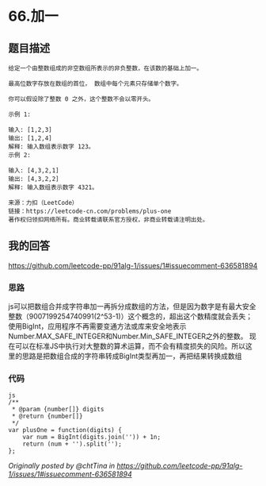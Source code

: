 <!--
 * @Descripttion: 
 * @version: 
 * @Author: tina.cai
 * @Date: 2020-06-02 20:38:12
 * @LastEditors: tina.cai
 * @LastEditTime: 2020-06-02 20:49:38
--> 
# 66.加一

## 题目描述

```
给定一个由整数组成的非空数组所表示的非负整数，在该数的基础上加一。

最高位数字存放在数组的首位， 数组中每个元素只存储单个数字。

你可以假设除了整数 0 之外，这个整数不会以零开头。

示例 1:

输入: [1,2,3]
输出: [1,2,4]
解释: 输入数组表示数字 123。
示例 2:

输入: [4,3,2,1]
输出: [4,3,2,2]
解释: 输入数组表示数字 4321。

来源：力扣（LeetCode）
链接：https://leetcode-cn.com/problems/plus-one
著作权归领扣网络所有。商业转载请联系官方授权，非商业转载请注明出处。
```

## 我的回答

https://github.com/leetcode-pp/91alg-1/issues/1#issuecomment-636581894

### 思路

js可以把数组合并成字符串加一再拆分成数组的方法，但是因为数字是有最大安全整数（9007199254740991(2^53-1)）这个概念的，超出这个数精度就会丢失；使用BigInt，应用程序不再需要变通方法或库来安全地表示Number.MAX_SAFE_INTEGER和Number.Min_SAFE_INTEGER之外的整数。 现在可以在标准JS中执行对大整数的算术运算，而不会有精度损失的风险。所以这里的思路是把数组合成的字符串转成BigInt类型再加一，再把结果转换成数组


### 代码
```
js
/**
 * @param {number[]} digits
 * @return {number[]}
 */
var plusOne = function(digits) {
    var num = BigInt(digits.join('')) + 1n;
    return (num + '').split('');
};
```

_Originally posted by @chtTina in https://github.com/leetcode-pp/91alg-1/issues/1#issuecomment-636581894_